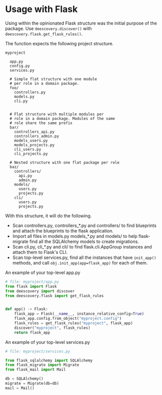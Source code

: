# Usage with Flask

Using within the opinionated Flask structure was the initial purpose of the package. Use `deescovery.discover()` with
`deescovery.flask.get_flask_rules()`.

The function expects the following project structure.

```
myproject

  app.py
  config.py
  services.py

  # Simple flat structure with one module
  # per role in a domain package.
  foo/
    controllers.py
    models.py
    cli.py


  # Flat structure with multiple modules per
  # role in a domain package. Modules of the same
  # role share the same prefix
  bar/
    controllers_api.py
    controllers_admin.py
    models_users.py
    models_projects.py
    cli_users.py
    cli_projects.py

  # Nested structure with one flat package per role
  baz/
    controllers/
      api.py
      admin.py
    models/
      users.py
      projects.py
    cli/
      users.py
      projects.py
```

With this structure, it will do the following.

- Scan controllers.py, controllers_*.py and controllers/ to find blueprints and attach the blueprints to the flask application.
- Import all files in models.py models_*.py and models/ to help flask-migrate find all the SQLAlchemy models to create migrations.
- Scan cli.py, cli_*.py and cli/ to find flask.cli.AppGroup instances and attach them to Flask's CLI.
- Scan top-level services.py, find all the instances that have `init_app()` methods, and call `obj.init_app(app=flask_app)` for each of them.

An example of your top-level app.py

```python
# file: myproject/app.py
from flask import Flask
from deescovery import discover
from deescovery.flask import get_flask_rules


def app() -> Flask:
    flask_app = Flask(__name__, instance_relative_config=True)
    flask_app.config.from_object("myproject.config")
    flask_rules = get_flask_rules("myproject", flask_app)
    discover("myproject", flask_rules)
    return flask_app
```

An example of your top-level services.py

```python
# file: myproject/services.py

from flask_sqlalchemy import SQLAlchemy
from flask_migrate import Migrate
from flask_mail import Mail

db = SQLAlchemy()
migrate = Migrate(db=db)
mail = Mail()
```

